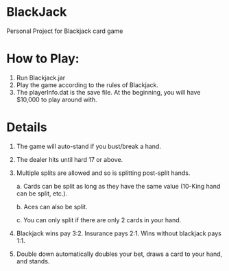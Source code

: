 # BlackJack
Personal Project for Blackjack card game

# How to Play:
1. Run Blackjack.jar
2. Play the game according to the rules of Blackjack.
3. The playerInfo.dat is the save file. At the beginning, you will have $10,000 to play around with.

# Details
1. The game will auto-stand if you bust/break a hand.
2. The dealer hits until hard 17 or above.
3. Multiple splits are allowed and so is splitting post-split hands.

    a. Cards can be split as long as they have the same value (10-King hand can be split, etc.). 
    
    b. Aces can also be split.
    
    c. You can only split if there are only 2 cards in your hand.
    
4. Blackjack wins pay 3:2. Insurance pays 2:1. Wins without blackjack pays 1:1.
5. Double down automatically doubles your bet, draws a card to your hand, and stands.
